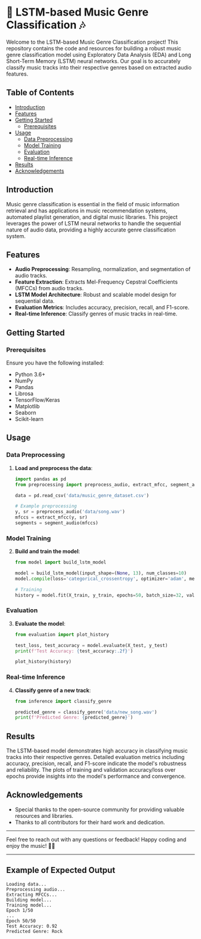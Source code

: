 # 🎵 LSTM-based Music Genre Classification 🎶

Welcome to the LSTM-based Music Genre Classification project! This repository contains the code and resources for building a robust music genre classification model using Exploratory Data Analysis (EDA) and Long Short-Term Memory (LSTM) neural networks. Our goal is to accurately classify music tracks into their respective genres based on extracted audio features. 

## Table of Contents
- [Introduction](#introduction)
- [Features](#features)
- [Getting Started](#getting-started)
  - [Prerequisites](#prerequisites)
- [Usage](#usage)
  - [Data Preprocessing](#data-preprocessing)
  - [Model Training](#model-training)
  - [Evaluation](#evaluation)
  - [Real-time Inference](#real-time-inference)
- [Results](#results)
- [Acknowledgements](#acknowledgements)

## Introduction

Music genre classification is essential in the field of music information retrieval and has applications in music recommendation systems, automated playlist generation, and digital music libraries. This project leverages the power of LSTM neural networks to handle the sequential nature of audio data, providing a highly accurate genre classification system.

## Features

- **Audio Preprocessing**: Resampling, normalization, and segmentation of audio tracks.
- **Feature Extraction**: Extracts Mel-Frequency Cepstral Coefficients (MFCCs) from audio tracks.
- **LSTM Model Architecture**: Robust and scalable model design for sequential data.
- **Evaluation Metrics**: Includes accuracy, precision, recall, and F1-score.
- **Real-time Inference**: Classify genres of music tracks in real-time.

## Getting Started

### Prerequisites

Ensure you have the following installed:

- Python 3.6+
- NumPy
- Pandas
- Librosa
- TensorFlow/Keras
- Matplotlib
- Seaborn
- Scikit-learn

## Usage

### Data Preprocessing

1. **Load and preprocess the data**:
    ```python
    import pandas as pd
    from preprocessing import preprocess_audio, extract_mfcc, segment_audio

    data = pd.read_csv('data/music_genre_dataset.csv')

    # Example preprocessing
    y, sr = preprocess_audio('data/song.wav')
    mfccs = extract_mfcc(y, sr)
    segments = segment_audio(mfccs)
    ```

### Model Training

2. **Build and train the model**:
    ```python
    from model import build_lstm_model

    model = build_lstm_model(input_shape=(None, 13), num_classes=10)
    model.compile(loss='categorical_crossentropy', optimizer='adam', metrics=['accuracy'])

    # Training
    history = model.fit(X_train, y_train, epochs=50, batch_size=32, validation_data=(X_val, y_val))
    ```

### Evaluation

3. **Evaluate the model**:
    ```python
    from evaluation import plot_history

    test_loss, test_accuracy = model.evaluate(X_test, y_test)
    print(f'Test Accuracy: {test_accuracy:.2f}')

    plot_history(history)
    ```

### Real-time Inference

4. **Classify genre of a new track**:
    ```python
    from inference import classify_genre

    predicted_genre = classify_genre('data/new_song.wav')
    print(f'Predicted Genre: {predicted_genre}')
    ```

## Results

The LSTM-based model demonstrates high accuracy in classifying music tracks into their respective genres. Detailed evaluation metrics including accuracy, precision, recall, and F1-score indicate the model's robustness and reliability. The plots of training and validation accuracy/loss over epochs provide insights into the model's performance and convergence.

## Acknowledgements

- Special thanks to the open-source community for providing valuable resources and libraries.
- Thanks to all contributors for their hard work and dedication.

---

Feel free to reach out with any questions or feedback! Happy coding and enjoy the music! 🎵🚀

---

## Example of Expected Output

```plaintext
Loading data...
Preprocessing audio...
Extracting MFCCs...
Building model...
Training model...
Epoch 1/50
...
Epoch 50/50
Test Accuracy: 0.92
Predicted Genre: Rock
